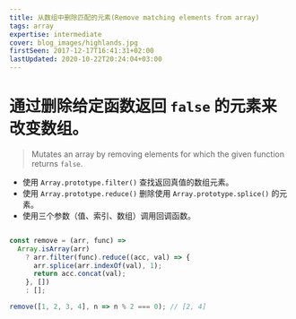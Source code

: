 ```yaml
---
title: 从数组中删除匹配的元素(Remove matching elements from array)
tags: array
expertise: intermediate
cover: blog_images/highlands.jpg
firstSeen: 2017-12-17T16:41:31+02:00
lastUpdated: 2020-10-22T20:24:04+03:00
---
```


# 通过删除给定函数返回 `false` 的元素来改变数组。
> Mutates an array by removing elements for which the given function returns `false`.

- 使用 `Array.prototype.filter()` 查找返回真值的数组元素。
- 使用 `Array.prototype.reduce()` 删除使用 `Array.prototype.splice()` 的元素。
- 使用三个参数（值、索引、数组）调用回调函数。

```js

const remove = (arr, func) =>
  Array.isArray(arr)
    ? arr.filter(func).reduce((acc, val) => {
      arr.splice(arr.indexOf(val), 1);
      return acc.concat(val);
    }, [])
    : [];
```

```js
remove([1, 2, 3, 4], n => n % 2 === 0); // [2, 4]
```
